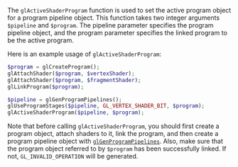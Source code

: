 The `glActiveShaderProgram` function is used to set the active program object for a program pipeline object. This function takes two integer arguments `$pipeline` and `$program`. The pipeline parameter specifies the program pipeline object, and the program parameter specifies the linked program to be the active program. 

Here is an example usage of `glActiveShaderProgram`:

```php
$program = glCreateProgram();
glAttachShader($program, $vertexShader);
glAttachShader($program, $fragmentShader);
glLinkProgram($program);

$pipeline = glGenProgramPipelines();
glUseProgramStages($pipeline, GL_VERTEX_SHADER_BIT, $program);
glActiveShaderProgram($pipeline, $program);
```

Note that before calling `glActiveShaderProgram`, you should first create a program object, attach shaders to it, link the program, and then create a program pipeline object with  [`glGenProgramPipelines`](./glGenProgramPipelines.md). Also, make sure that the program object referred to by `$program` has been successfully linked. If not, `GL_INVALID_OPERATION` will be generated.